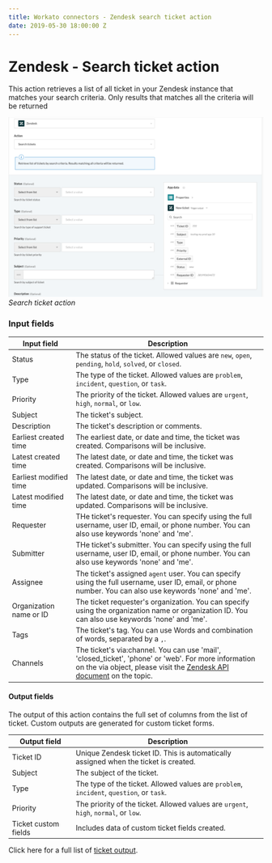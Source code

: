 ```yaml
---
title: Workato connectors - Zendesk search ticket action
date: 2019-05-30 18:00:00 Z
---
```


# Zendesk - Search ticket action

This action retrieves a list of all ticket in your Zendesk instance that matches your search criteria. Only results that matches all the criteria will be returned

![Search ticket action](/assets/images/connectors/zendesk/search-ticket-action.png)
*Search ticket action*

### Input fields

<table class="unchanged rich-diff-level-one">
  <thead>
    <tr>
        <th width='25%'>Input field</th>
        <th>Description</th>
    </tr>
  </thead>
  <tbody>
    <tr>
      <td>Status</a></td>
      <td>
        The status of the ticket. Allowed values are <code>new</code>, <code>open</code>, <code>pending</code>, <code>hold</code>, <code>solved</code>, or <code>closed</code>.
      </td>
    </tr>
    <tr>
      <td>Type</a></td>
      <td>
        The type of the ticket. Allowed values are <code>problem</code>, <code>incident</code>, <code>question</code>, or <code>task</code>.
      </td>
    </tr>
    <tr>
      <td>Priority</a></td>
      <td>
        The priority of the ticket. Allowed values are <code>urgent</code>, <code>high</code>, <code>normal</code>, or <code>low</code>.
      </td>
    </tr>
    <tr>
      <td>Subject</td>
      <td>
        The ticket's subject.
      </td>
    </tr>
    <tr>
      <td>Description</td>
      <td>
        The ticket's description or comments.
      </td>
    </tr>
    <tr>
      <td>Earliest created time</td>
      <td>
      The earliest date, or date and time, the ticket was created. Comparisons will be inclusive.
      </td>
    </tr>
    <tr>
      <td>Latest created time</td>
      <td>
        The latest date, or date and time, the ticket was created. Comparisons will be inclusive.
      </td>
    </tr>
    <tr>
      <td>Earliest modified time</td>
      <td>
        The latest date, or date and time, the ticket was updated. Comparisons will be inclusive.  
      </td>
    </tr>
    <tr>
      <td>Latest modified time</td>
      <td>
        The latest date, or date and time, the ticket was updated. Comparisons will be inclusive.
      </td>
    <tr>
      <td>Requester</td>
      <td>
        THe ticket's requester. You can specify using the full username, user ID, email, or phone number. You can also use keywords 'none' and 'me'.
        </td>
    </tr>
    <tr>
      <td>Submitter</td>
      <td>
        THe ticket's submitter. You can specify using the full username, user ID, email, or phone number. You can also use keywords 'none' and 'me'.
      </td>
    </tr>
    <tr>
      <td>Assignee</td>
      <td>
        The ticket's assigned <code>agent</code> user. You can specify using the full username, user ID, email, or phone number. You can also use keywords 'none' and 'me'.  
      </td>
    </tr>
    <tr>
      <td>Organization name or ID</td>
      <td>
        The ticket requester's organization. You can specify using the organization name or organization ID. You can also use keywords 'none' and 'me'.
      </td>
    <tr>
      <td>Tags</td>
      <td>
        The ticket's tag. You can use Words and combination of words, separated by a <code>,</code>.  
      </td>
    </tr>
    <tr>
      <td>Channels</td>
      <td>
        The ticket's via:channel. You can use 'mail', 'closed_ticket', 'phone' or 'web'. For more information on the via object, please visit the <a href="https://support.zendesk.com/hc/en-us/articles/203663226">Zendesk API document</a> on the topic.
      </td>
    </tr>
  </tbody>
</table>

#### Output fields

The output of this action contains the full set of columns from the list of ticket. Custom outputs are generated for custom ticket forms.

<table class="unchanged rich-diff-level-one">
  <thead>
    <tr>
        <th width='25%'>Output field</th>
        <th>Description</th>
    </tr>
  </thead>
  <tbody>
    <tr>
      <td>Ticket ID</td>
      <td>
        Unique Zendesk ticket ID. This is automatically assigned when the ticket is created.
      </td>
    </tr>
    <tr>
      <td>Subject</td>
      <td>
        The subject of the ticket.
      </td>
    </tr>
    <tr>
      <td>Type</td>
      <td>
        The type of the ticket. Allowed values are <code>problem</code>, <code>incident</code>, <code>question</code>, or <code>task</code>.
      </td>
    </tr>
    <tr>
      <td>Priority</td>
      <td>
        The priority of the ticket. Allowed values are <code>urgent</code>, <code>high</code>, <code>normal</code>, or <code>low</code>.
      </td>
    </tr>
    <tr>
      <td>Ticket custom fields</td>
      <td>
        Includes data of custom ticket fields created.
      </td>
    </tr>
  </tbody>
</table>

Click here for a full list of [ticket output](/connectors/zendesk/ticket-output.md#ticket-output).
